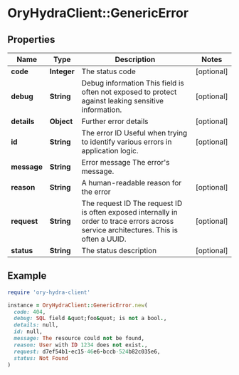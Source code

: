 # OryHydraClient::GenericError

## Properties

| Name | Type | Description | Notes |
| ---- | ---- | ----------- | ----- |
| **code** | **Integer** | The status code | [optional] |
| **debug** | **String** | Debug information  This field is often not exposed to protect against leaking sensitive information. | [optional] |
| **details** | **Object** | Further error details | [optional] |
| **id** | **String** | The error ID  Useful when trying to identify various errors in application logic. | [optional] |
| **message** | **String** | Error message  The error&#39;s message. |  |
| **reason** | **String** | A human-readable reason for the error | [optional] |
| **request** | **String** | The request ID  The request ID is often exposed internally in order to trace errors across service architectures. This is often a UUID. | [optional] |
| **status** | **String** | The status description | [optional] |

## Example

```ruby
require 'ory-hydra-client'

instance = OryHydraClient::GenericError.new(
  code: 404,
  debug: SQL field &quot;foo&quot; is not a bool.,
  details: null,
  id: null,
  message: The resource could not be found,
  reason: User with ID 1234 does not exist.,
  request: d7ef54b1-ec15-46e6-bccb-524b82c035e6,
  status: Not Found
)
```

